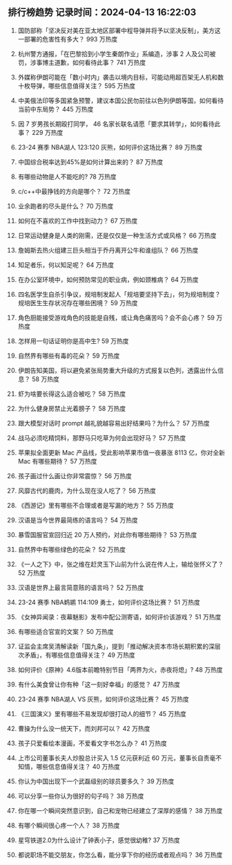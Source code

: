 
## 排行榜趋势 记录时间：2024-04-13 16:22:03
  
  1. 国防部称「坚决反对美在亚太地区部署中程导弹并将予以坚决反制」，美方这一部署的危害性有多大？ 993 万热度
    
  2. 杭州警方通报，「在巴黎拾到小学生秦朗作业」系编造，涉事 2 人及公司被罚，涉事博主道歉，如何看待此事？ 741 万热度
    
  3. 外媒称伊朗可能在「数小时内」袭击以境内目标，可能动用超百架无人机和数十枚导弹，哪些信息值得关注？ 595 万热度
    
  4. 中美俄法印等多国紧急预警，建议本国公民勿前往以色列伊朗等国，如何看待当前中东局势？ 445 万热度
    
  5. 因 7 岁男孩长期殴打同学， 46 名家长联名请愿「要求其转学」，如何看待此事？ 229 万热度
    
  6. 23-24 赛季 NBA湖人 123:120 灰熊，如何评价这场比赛？ 89 万热度
    
  7. 中国综合税率达到45%是如何计算出来的？ 87 万热度
    
  8. 有哪些动物是人不能吃的? 78 万热度
    
  9. c/c++中最挣钱的方向是哪个？ 72 万热度
    
  10. 业余跑者的尽头是什么？ 70 万热度
    
  11. 如何在不喜欢的工作中找到动力？ 67 万热度
    
  12. 日常运动健身是人类的刚需，还是仅仅是一种生活方式或风格？ 66 万热度
    
  13. 詹姆斯去热火组建三巨头相当于乔丹离开公牛和谁组队？ 66 万热度
    
  14. 知足者乐，何以知足呢？ 64 万热度
    
  15. 在办公室环境中，如何预防常见的职业病，例如颈椎病？ 64 万热度
    
  16. 四名医学生自杀引争议，规培制发起人「规培要坚持下去」，何为规培制度？规培医生生存状况存在哪些困境？ 59 万热度
    
  17. 角色厨能接受游戏角色的技能是自残，或让角色痛苦吗？会不会心疼？ 59 万热度
    
  18. 怎样用一句话证明你是高中生? 59 万热度
    
  19. 自然界有哪些有毒的花朵？ 59 万热度
    
  20. 伊朗告知美国，将以避免紧张局势重大升级的方式报复以色列，透露出什么信息？ 58 万热度
    
  21. 虾为啥要长得这么适合被吃？ 58 万热度
    
  22. 为什么健身房禁止光着膀子？ 58 万热度
    
  23. 跟大模型对话时 prompt 越礼貌越容易出好结果吗？为什么？ 57 万热度
    
  24. 战马必须吃精饲料，那野马只吃草为何会出现好马？ 57 万热度
    
  25. 苹果拟全面更新 Mac 产品线，受此影响苹果市值一夜暴涨 8113 亿，你对全新 Mac 有哪些期待？ 57 万热度
    
  26. 孩子画过什么画让你非常震惊？ 56 万热度
    
  27. 风靡古代的鹿肉，为什么现在没人吃了？ 56 万热度
    
  28. 《西游记》里有哪些不合理或者是写漏的地方？ 55 万热度
    
  29. 汉语是当今世界最简练的语言吗？ 54 万热度
    
  30. 暴雪国服官宣回归近 20 万人预约，对此你有哪些期待？ 53 万热度
    
  31. 自然界中有哪些绿色的花朵？ 52 万热度
    
  32. 《一人之下》中，张之维在赶灵玉下山前为什么说在传人上，输给张怀义了？ 52 万热度
    
  33. 汉语是世界上最言简意赅的语言吗？ 52 万热度
    
  34. 23-24 赛季 NBA鹈鹕 114:109 勇士，如何评价这场比赛？ 51 万热度
    
  35. 《女神异闻录：夜幕魅影》发布中配公测寄语，如何评价该游戏？ 51 万热度
    
  36. 有哪些适合官宣的文案？ 50 万热度
    
  37. 证监会主席吴清解读新「国九条」，提到「推动解决资本市场长期积累的深层次矛盾」，有哪些信息值得关注？ 49 万热度
    
  38. 如何评价《原神》4.6版本前瞻特别节目「两界为火，赤夜将熄」? 48 万热度
    
  39. 有什么美食曾让你有种「这一刻好幸福」的感觉？ 47 万热度
    
  40. 23-24 赛季 NBA湖人 VS 灰熊，如何评价这场比赛？ 45 万热度
    
  41. 《三国演义》里有哪些不易发现却很打动人的细节？ 45 万热度
    
  42. 曹操为什么没一统天下，而刘邦可以？ 42 万热度
    
  43. 孩子只爱看绘本漫画，不爱看文字书怎么办？ 41 万热度
    
  44. 上市公司董事长夫人炒股总计买入 1.5 亿元获利近 60 万元，董事长自责毫不知情，哪些信息值得关注？ 40 万热度
    
  45. 你认为中国出现下一个武磊级别的球员要多久？ 39 万热度
    
  46. 可以分享一些你认为很好的句子吗？ 38 万热度
    
  47. 你在哪一个瞬间突然意识到，自己和宠物已经建立了深厚的感情？ 38 万热度
    
  48. 有哪个瞬间很心疼一个人？ 38 万热度
    
  49. 星穹铁道2.0为什么设计了钟表小子，感觉很幼稚? 37 万热度
    
  50. 都说职场不能交朋友，你怎么看，能分享下你的经历或者观点吗？ 36 万热度
    